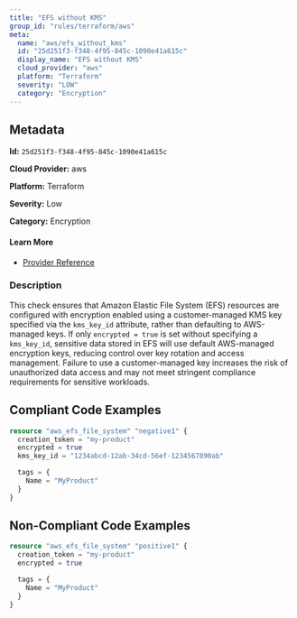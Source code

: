 ```yaml
---
title: "EFS without KMS"
group_id: "rules/terraform/aws"
meta:
  name: "aws/efs_without_kms"
  id: "25d251f3-f348-4f95-845c-1090e41a615c"
  display_name: "EFS without KMS"
  cloud_provider: "aws"
  platform: "Terraform"
  severity: "LOW"
  category: "Encryption"
---
```

## Metadata

**Id:** `25d251f3-f348-4f95-845c-1090e41a615c`

**Cloud Provider:** aws

**Platform:** Terraform

**Severity:** Low

**Category:** Encryption

#### Learn More

 - [Provider Reference](https://registry.terraform.io/providers/hashicorp/aws/latest/docs/resources/efs_file_system#kms_key_id)

### Description

 This check ensures that Amazon Elastic File System (EFS) resources are configured with encryption enabled using a customer-managed KMS key specified via the `kms_key_id` attribute, rather than defaulting to AWS-managed keys. If only `encrypted = true` is set without specifying a `kms_key_id`, sensitive data stored in EFS will use default AWS-managed encryption keys, reducing control over key rotation and access management. Failure to use a customer-managed key increases the risk of unauthorized data access and may not meet stringent compliance requirements for sensitive workloads.


## Compliant Code Examples
```terraform
resource "aws_efs_file_system" "negative1" {
  creation_token = "my-product"
  encrypted = true
  kms_key_id = "1234abcd-12ab-34cd-56ef-1234567890ab"

  tags = {
    Name = "MyProduct"
  }
}
```
## Non-Compliant Code Examples
```terraform
resource "aws_efs_file_system" "positive1" {
  creation_token = "my-product"
  encrypted = true

  tags = {
    Name = "MyProduct"
  }
}
```